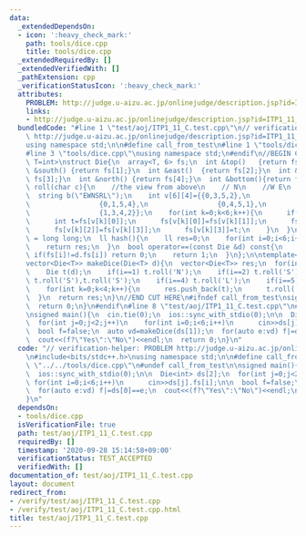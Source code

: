 ```yaml
---
data:
  _extendedDependsOn:
  - icon: ':heavy_check_mark:'
    path: tools/dice.cpp
    title: tools/dice.cpp
  _extendedRequiredBy: []
  _extendedVerifiedWith: []
  _pathExtension: cpp
  _verificationStatusIcon: ':heavy_check_mark:'
  attributes:
    PROBLEM: http://judge.u-aizu.ac.jp/onlinejudge/description.jsp?id=ITP1_11_C
    links:
    - http://judge.u-aizu.ac.jp/onlinejudge/description.jsp?id=ITP1_11_C
  bundledCode: "#line 1 \"test/aoj/ITP1_11_C.test.cpp\"\n// verification-helper: PROBLEM\
    \ http://judge.u-aizu.ac.jp/onlinejudge/description.jsp?id=ITP1_11_C\n\n#include<bits/stdc++.h>\n\
    using namespace std;\n\n#define call_from_test\n#line 1 \"tools/dice.cpp\"\n\n\
    #line 3 \"tools/dice.cpp\"\nusing namespace std;\n#endif\n//BEGIN CUT HERE\ntemplate<typename\
    \ T=int>\nstruct Die{\n  array<T, 6> fs;\n  int &top()   {return fs[0];}\n  int\
    \ &south() {return fs[1];}\n  int &east()  {return fs[2];}\n  int &west()  {return\
    \ fs[3];}\n  int &north() {return fs[4];}\n  int &bottom(){return fs[5];}\n  void\
    \ roll(char c){\n    //the view from above\n    // N\n    //W E\n    // S\n  \
    \  string b(\"EWNSRL\");\n    int v[6][4]={{0,3,5,2},\n                 {0,2,5,3},\n\
    \                 {0,1,5,4},\n                 {0,4,5,1},\n                 {1,2,4,3},\n\
    \                 {1,3,4,2}};\n    for(int k=0;k<6;k++){\n      if(b[k]!=c) continue;\n\
    \      int t=fs[v[k][0]];\n      fs[v[k][0]]=fs[v[k][1]];\n      fs[v[k][1]]=fs[v[k][2]];\n\
    \      fs[v[k][2]]=fs[v[k][3]];\n      fs[v[k][3]]=t;\n    }\n  }\n  using ll\
    \ = long long;\n  ll hash(){\n    ll res=0;\n    for(int i=0;i<6;i++) res=res*256+fs[i];\n\
    \    return res;\n  }\n  bool operator==(const Die &d) const{\n    for(int i=0;i<6;i++)\
    \ if(fs[i]!=d.fs[i]) return 0;\n    return 1;\n  }\n};\n\ntemplate<typename T>\n\
    vector<Die<T>> makeDice(Die<T> d){\n  vector<Die<T>> res;\n  for(int i=0;i<6;i++){\n\
    \    Die t(d);\n    if(i==1) t.roll('N');\n    if(i==2) t.roll('S');\n    if(i==3)\
    \ t.roll('S'),t.roll('S');\n    if(i==4) t.roll('L');\n    if(i==5) t.roll('R');\n\
    \    for(int k=0;k<4;k++){\n      res.push_back(t);\n      t.roll('E');\n    }\n\
    \  }\n  return res;\n}\n//END CUT HERE\n#ifndef call_from_test\nsigned main(){\n\
    \  return 0;\n}\n#endif\n#line 8 \"test/aoj/ITP1_11_C.test.cpp\"\n#undef call_from_test\n\
    \nsigned main(){\n  cin.tie(0);\n  ios::sync_with_stdio(0);\n\n  Die<int> ds[2];\n\
    \  for(int j=0;j<2;j++)\n    for(int i=0;i<6;i++)\n      cin>>ds[j].fs[i];\n\n\
    \  bool f=false;\n  auto vd=makeDice(ds[1]);\n  for(auto e:vd) f|=ds[0]==e;\n\
    \  cout<<(f?\"Yes\":\"No\")<<endl;\n  return 0;\n}\n"
  code: "// verification-helper: PROBLEM http://judge.u-aizu.ac.jp/onlinejudge/description.jsp?id=ITP1_11_C\n\
    \n#include<bits/stdc++.h>\nusing namespace std;\n\n#define call_from_test\n#include\
    \ \"../../tools/dice.cpp\"\n#undef call_from_test\n\nsigned main(){\n  cin.tie(0);\n\
    \  ios::sync_with_stdio(0);\n\n  Die<int> ds[2];\n  for(int j=0;j<2;j++)\n   \
    \ for(int i=0;i<6;i++)\n      cin>>ds[j].fs[i];\n\n  bool f=false;\n  auto vd=makeDice(ds[1]);\n\
    \  for(auto e:vd) f|=ds[0]==e;\n  cout<<(f?\"Yes\":\"No\")<<endl;\n  return 0;\n\
    }\n"
  dependsOn:
  - tools/dice.cpp
  isVerificationFile: true
  path: test/aoj/ITP1_11_C.test.cpp
  requiredBy: []
  timestamp: '2020-09-28 15:14:58+09:00'
  verificationStatus: TEST_ACCEPTED
  verifiedWith: []
documentation_of: test/aoj/ITP1_11_C.test.cpp
layout: document
redirect_from:
- /verify/test/aoj/ITP1_11_C.test.cpp
- /verify/test/aoj/ITP1_11_C.test.cpp.html
title: test/aoj/ITP1_11_C.test.cpp
---
```

